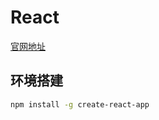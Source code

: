 # React

[官网地址](https://react.docschina.org/)

## 环境搭建

```bash
npm install -g create-react-app
```
